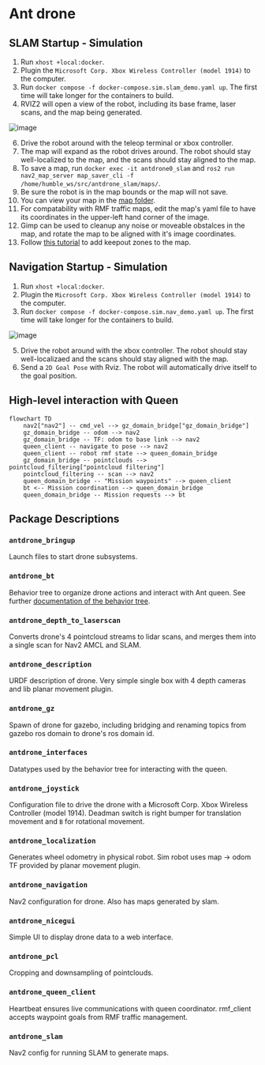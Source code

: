 # Ant drone

## SLAM Startup - Simulation

1. Run `xhost +local:docker`.
2. Plugin the `Microsoft Corp. Xbox Wireless Controller (model 1914)` to the computer. 
3. Run `docker compose -f docker-compose.sim.slam_demo.yaml up`. The first time will take longer for the containers to build.
4. RVIZ2 will open a view of the robot, including its base frame, laser scans, and the map being generated.

![image](https://github.com/user-attachments/assets/46f9765e-67b2-4c94-81f8-cf27c6a01253)

6. Drive the robot around with the teleop terminal or xbox controller.
7. The map will expand as the robot drives around. The robot should stay well-localized to the map, and the scans should stay aligned to the map.
8. To save a map, run `docker exec -it antdrone0_slam` and `ros2 run nav2_map_server map_saver_cli -f /home/humble_ws/src/antdrone_slam/maps/`.
9. Be sure the robot is in the map bounds or the map will not save.
10. You can view your map in the [map folder](/antdrone_slam/maps/).
11. For compatability with RMF traffic maps, edit the map's yaml file to have its coordinates in the upper-left hand corner of the image.
12. Gimp can be used to cleanup any noise or moveable obstalces in the map, and rotate the map to be aligned with it's image coordinates.
13. Follow [this tutorial](https://docs.nav2.org/tutorials/docs/navigation2_with_keepout_filter.html) to add keepout zones to the map.

## Navigation Startup - Simulation

1. Run `xhost +local:docker`.
2. Plugin the `Microsoft Corp. Xbox Wireless Controller (model 1914)` to the computer. 
3. Run `docker compose -f docker-compose.sim.nav_demo.yaml up`. The first time will take longer for the containers to build.

![image](https://github.com/user-attachments/assets/0fc7edd3-e9e9-4f7a-86c6-1e48aa4bf5e2)

5. Drive the robot around with the xbox controller. The robot should stay well-localizaed and the scans should stay aligned with the map.
6. Send a `2D Goal Pose` with Rviz. The robot will automatically drive itself to the goal position.




## High-level interaction with Queen

```mermaid
flowchart TD
    nav2["nav2"] -- cmd_vel --> gz_domain_bridge["gz_domain_bridge"]
    gz_domain_bridge -- odom --> nav2
    gz_domain_bridge -- TF: odom to base link --> nav2
    queen_client -- navigate to pose --> nav2
    queen_client -- robot rmf state --> queen_domain_bridge
    gz_domain_bridge -- pointclouds --> pointcloud_filtering["pointcloud filtering"]
    pointcloud_filtering -- scan --> nav2
    queen_domain_bridge -- "Mission waypoints" --> queen_client
    bt <-- Mission coordination --> queen_domain_bridge
    queen_domain_bridge -- Mission requests --> bt
```



## Package Descriptions

### `antdrone_bringup`
Launch files to start drone subsystems.

### `antdrone_bt`
Behavior tree to organize drone actions and interact with Ant queen.
See further [documentation of the behavior tree](docs/bt.md).

### `antdrone_depth_to_laserscan`
Converts drone's 4 pointcloud streams to lidar scans, and merges them into a single scan for Nav2 AMCL and SLAM.

### `antdrone_description`
URDF description of drone. Very simple single box with 4 depth cameras and lib planar movement plugin.

### `antdrone_gz`
Spawn of drone for gazebo, including bridging and renaming topics from gazebo ros domain to drone's ros domain id.

### `antdrone_interfaces`
Datatypes used by the behavior tree for interacting with the queen.

### `antdrone_joystick`
Configuration file to drive the drone with a Microsoft Corp. Xbox Wireless Controller (model 1914).
Deadman switch is right bumper for translation movement and `B` for rotational movement.

### `antdrone_localization`
Generates wheel odometry in physical robot. Sim robot uses map -> odom TF provided by planar movement plugin.

### `antdrone_navigation`
Nav2 configuration for drone. Also has maps generated by slam.

### `antdrone_nicegui`
Simple UI to display drone data to a web interface.

### `antdrone_pcl`
Cropping and downsampling of pointclouds.

### `antdrone_queen_client`
Heartbeat ensures live communications with queen coordinator.
rmf_client accepts waypoint goals from RMF traffic management.

### `antdrone_slam`
Nav2 config for running SLAM to generate maps.



